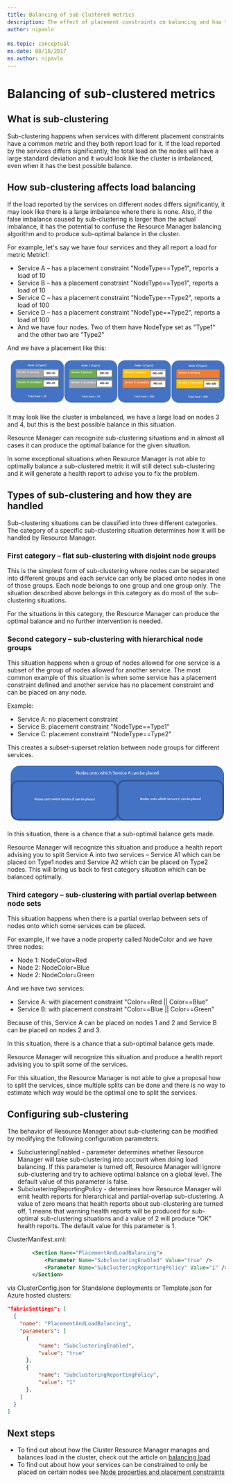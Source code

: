```yaml
---
title: Balancing of sub-clustered metrics
description: The effect of placement constraints on balancing and how to handle it
author: nipavlo

ms.topic: conceptual
ms.date: 08/18/2017
ms.author: nipavlo
---
```

# Balancing of sub-clustered metrics

## What is sub-clustering

Sub-clustering happens when services with different placement constraints have a common metric and they both report load for it. If the load reported by the services differs significantly, the total load on the nodes will have a large standard deviation and it would look like the cluster is imbalanced, even when it has the best possible balance.

## How sub-clustering affects load balancing

If the load reported by the services on different nodes differs significantly, it may look like there is a large imbalance where there is none. Also, if the false imbalance caused by sub-clustering is larger than the actual imbalance, it has the potential to confuse the Resource Manager balancing algorithm and to produce sub-optimal balance in the cluster.

For example, let's say we have four services and they all report a load for metric Metric1:

* Service A – has a placement constraint "NodeType==Type1", reports a load of 10
* Service B – has a placement constraint "NodeType==Type1", reports a load of 10
* Service C – has a placement constraint "NodeType==Type2", reports a load of 100
* Service D – has a placement constraint "NodeType==Type2", reports a load of 100
* And we have four nodes. Two of them have NodeType set as "Type1" and the other two are "Type2"

And we have a placement like this:

<center>

![Sub-clustered placement example][Image1]
</center>

It may look like the cluster is imbalanced, we have a large load on nodes 3 and 4, but this is the best possible balance in this situation.

Resource Manager can recognize sub-clustering situations and in almost all cases it can produce the optimal balance for the given situation.

In some exceptional situations when Resource Manager is not able to optimally balance a sub-clustered metric it will still detect sub-clustering and it will generate a health report to advise you to fix the problem.

## Types of sub-clustering and how they are handled

Sub-clustering situations can be classified into three different categories. The category of a specific sub-clustering situation determines how it will be handled by Resource Manager.

### First category – flat sub-clustering with disjoint node groups

This is the simplest form of sub-clustering where nodes can be separated into different groups and each service can only be placed onto nodes in one of those groups. Each node belongs to one group and one group only. The situation described above belongs in this category as do most of the sub-clustering situations. 

For the situations in this category, the Resource Manager can produce the optimal balance and no further intervention is needed.

### Second category – sub-clustering with hierarchical node groups

This situation happens when a group of nodes allowed for one service is a subset of the group of nodes allowed for another service. The most common example of this situation is when some service has a placement constraint defined and another service has no placement constraint and can be placed on any node.

Example:

* Service A: no placement constraint
* Service B: placement constraint "NodeType==Type1"
* Service C: placement constraint "NodeType==Type2"

This creates a subset-superset relation between node groups for different services.

<center>

![Subset superset sub-clusters][Image2]
</center>

In this situation, there is a chance that a sub-optimal balance gets made.

Resource Manager will recognize this situation and produce a health report advising you to split Service A into two services – Service A1 which can be placed on Type1 nodes and Service A2 which can be placed on Type2 nodes. This will bring us back to first category situation which can be balanced optimally.

### Third category – sub-clustering with partial overlap between node sets

This situation happens when there is a partial overlap between sets of nodes onto which some services can be placed.

For example, if we have a node property called NodeColor and we have three nodes:

* Node 1: NodeColor=Red
* Node 2: NodeColor=Blue
* Node 2: NodeColor=Green

And we have two services:

* Service A: with placement constraint "Color==Red || Color==Blue"
* Service B: with placement constraint "Color==Blue || Color==Green"

Because of this, Service A can be placed on nodes 1 and 2 and Service B can be placed on nodes 2 and 3.

In this situation, there is a chance that a sub-optimal balance gets made.

Resource Manager will recognize this situation and produce a health report advising you to split some of the services.

For this situation, the Resource Manager is not able to give a proposal how to split the services, since multiple splits can be done and there is no way to estimate which way would be the optimal one to split the services.

## Configuring sub-clustering

The behavior of Resource Manager about sub-clustering can be modified by modifying the following configuration parameters:
* SubclusteringEnabled - parameter determines whether Resource Manager will take sub-clustering into account when doing load balancing. If this parameter is turned off, Resource Manager will ignore sub-clustering and try to achieve optimal balance on a global level. The default value of this parameter is false.
* SubclusteringReportingPolicy - determines how Resource Manager will emit health reports for hierarchical and partial-overlap sub-clustering. A value of zero means that health reports about sub-clustering are turned off, 1 means that warning health reports will be produced for sub-optimal sub-clustering situations and a value of 2 will produce "OK" health reports. The default value for this parameter is 1.

ClusterManifest.xml:

``` xml
        <Section Name="PlacementAndLoadBalancing">
            <Parameter Name="SubclusteringEnabled" Value="true" />
            <Parameter Name="SubclusteringReportingPolicy" Value="1" />
        </Section>
```

via ClusterConfig.json for Standalone deployments or Template.json for Azure hosted clusters:

```json
"fabricSettings": [
  {
    "name": "PlacementAndLoadBalancing",
    "parameters": [
      {
          "name": "SubclusteringEnabled",
          "value": "true"
      },
      {
          "name": "SubclusteringReportingPolicy",
          "value": "1"
      },
    ]
  }
]
```

## Next steps
* To find out about how the Cluster Resource Manager manages and balances load in the cluster, check out the article on [balancing load](service-fabric-cluster-resource-manager-balancing.md)
* To find out about how your services can be constrained to only be placed on certain nodes see [Node properties and placement constraints](service-fabric-cluster-resource-manager-cluster-description.md#node-properties-and-placement-constraints)

[Image1]:./media/service-fabric-cluster-resource-manager-sub-clustering/sub-clustered-placement.png
[Image2]:./media/service-fabric-cluster-resource-manager-sub-clustering/subset-superset-nodes.png
